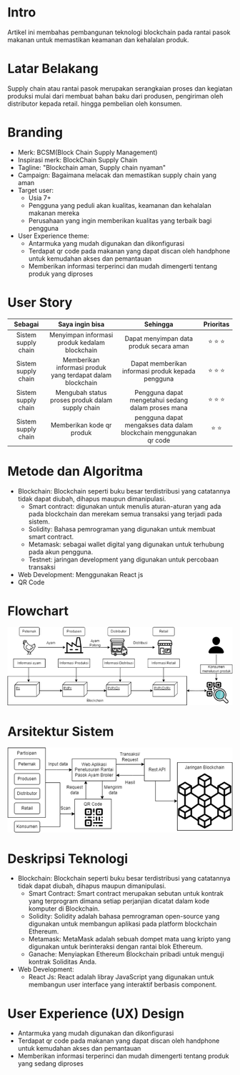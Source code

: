 # Intro
Artikel ini membahas pembangunan teknologi blockchain pada rantai pasok makanan untuk memastikan keamanan dan kehalalan produk.

# Latar Belakang
Supply chain atau rantai pasok merupakan serangkaian proses dan kegiatan produksi mulai dari membuat bahan baku dari produsen, pengiriman oleh distributor kepada retail. hingga pembelian oleh konsumen. 


# Branding
* Merk: BCSM(Block Chain Supply Management)
* Inspirasi merk: BlockChain Supply Chain
* Tagline: "Blockchain aman, Supply chain nyaman"
* Campaign: Bagaimana melacak dan memastikan supply chain yang aman
* Target user:
  * Usia 7+
  * Pengguna yang peduli akan kualitas, keamanan dan kehalalan makanan mereka
  * Perusahaan yang ingin memberikan kualitas yang terbaik bagi pengguna
* User Experience theme:
  * Antarmuka yang mudah digunakan dan dikonfigurasi
  * Terdapat qr code pada makanan yang dapat discan oleh handphone untuk kemudahan akses dan pemantauan
  * Memberikan informasi terperinci dan mudah dimengerti tentang produk yang diproses


# User Story
|         **Sebagai**        |                            **Saya ingin bisa**                            |                                            **Sehingga**                                           | **Prioritas** |
|:--------------------------:|:-------------------------------------------------------------------------:|:-------------------------------------------------------------------------------------------------:|:-------------:|
|     Sistem supply chain    |     Menyimpan informasi produk kedalam blockchain         |     Dapat menyimpan data produk secara aman                                                |     ⭐ ⭐ ⭐     |
|     Sistem supply chain    |     Memberikan informasi produk yang terdapat dalam blockchain                 |     Dapat memberikan informasi produk kepada pengguna                                           |     ⭐ ⭐ ⭐     |
|     Sistem supply chain    |     Mengubah status proses produk dalam supply chain        |     Pengguna dapat mengetahui sedang dalam proses mana    |     ⭐ ⭐ ⭐     |
|     Sistem supply chain              |       Memberikan kode qr produk            |     pengguna dapat mengakses data dalam blockchain menggunakan qr code                                             |     ⭐ ⭐      |

# Metode dan Algoritma
* Blockchain: Blockchain seperti buku besar terdistribusi yang catatannya tidak dapat diubah, dihapus maupun dimanipulasi.
  * Smart contract: digunakan untuk menulis aturan-aturan yang ada pada blockchain dan merekam semua transaksi yang terjadi pada sistem.
  * Solidity: Bahasa pemrograman yang digunakan untuk membuat smart contract.
  * Metamask: sebagai wallet digital yang digunakan untuk terhubung pada akun pengguna.
  * Testnet: jaringan development yang digunakan untuk percobaan transaksi
* Web Development: Menggunakan React js
* QR Code
# Flowchart
![flowchart](./gambar/flowchart.png)

# Arsitektur Sistem
![arsitektur-sistem](./gambar/arsitektur-sistem.png)

# Deskripsi Teknologi
* Blockchain: Blockchain seperti buku besar terdistribusi yang catatannya tidak dapat diubah, dihapus maupun dimanipulasi.
  * Smart Contract: Smart contract merupakan sebutan untuk kontrak yang terprogram dimana setiap perjanjian dicatat dalam kode komputer di Blockchain.
  * Solidity: Solidity adalah bahasa pemrograman open-source yang digunakan untuk membangun aplikasi pada platform blockchain Ethereum.
  * Metamask: MetaMask adalah sebuah dompet mata uang kripto yang digunakan untuk berinteraksi dengan rantai blok Ethereum. 
  * Ganache: Menyiapkan Ethereum Blockchain pribadi untuk menguji kontrak Soliditas Anda.
* Web Development:
  * React Js: React adalah libray JavaScript yang digunakan untuk membangun user interface yang interaktif berbasis component.

# User Experience (UX) Design
  * Antarmuka yang mudah digunakan dan dikonfigurasi
  * Terdapat qr code pada makanan yang dapat discan oleh handphone untuk kemudahan akses dan pemantauan
  * Memberikan informasi terperinci dan mudah dimengerti tentang produk yang sedang diproses
